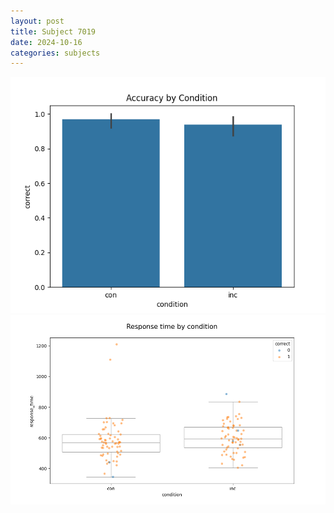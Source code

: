 ```yaml
---
layout: post
title: Subject 7019
date: 2024-10-16
categories: subjects
---
```


![](data/7019/run-13/7019_NF_acc.png)
![](data/7019/run-13/7019_NF_rt.png)
